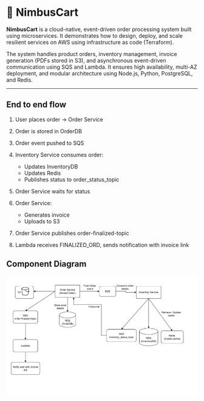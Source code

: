 
# 🛒 NimbusCart

**NimbusCart** is a cloud-native, event-driven order processing system built using microservices. It demonstrates how to design, deploy, and scale resilient services on AWS using infrastructure as code (Terraform).

The system handles product orders, inventory management, invoice generation (PDFs stored in S3), and asynchronous event-driven communication using SQS and Lambda. It ensures high availability, multi-AZ deployment, and modular architecture using Node.js, Python, PostgreSQL, and Redis.

---

## End to end flow

1. User places order → Order Service
2. Order is stored in OrderDB
3. Order event pushed to SQS
4. Inventory Service consumes order:
   - Updates InventoryDB
   - Updates Redis
   - Publishes status to order_status_topic

5. Order Service waits for status

6. Order Service:
   - Generates invoice
   - Uploads to S3

7. Order Service publishes order-finalized-topic
8. Lambda receives FINALIZED_ORD, sends notification with invoice link

## Component Diagram

<img src="images/Component-diagram.png">
